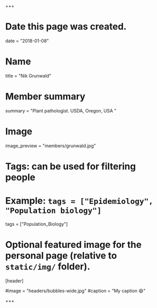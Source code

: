 +++
# Date this page was created.
date = "2018-01-08"

# Name
title = "Nik Grunwald"

# Member summary
summary = "Plant pathologist. USDA, Oregon, USA "

# Image 
image_preview = "members/grunwald.jpg"

# Tags: can be used for filtering people
# Example: `tags = ["Epidemiology", "Population biology"]`
tags = ["Population_Biology"]


# Optional featured image for the personal page (relative to `static/img/` folder).
[header]

#image = "headers/bubbles-wide.jpg"
#caption = "My caption :smile:"

+++


